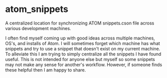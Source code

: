 # atom_snippets
A centralized location for synchronizing ATOM snippets.cson file across various development machines.


I often find myself coming up with good ideas across multiple machines, OS's, and installs of Atom.  I will sometimes
forget which machine has what snippets and try to use a snippet that doesn't exist on my current machine.  To alleviate this
I am trying to simply centralize all the snippets I have found useful.  This is not intended for anyone else but myself
so some snippets may not make any sense for another's workflow.  However, if someone finds these helpful then I am happy to share.
